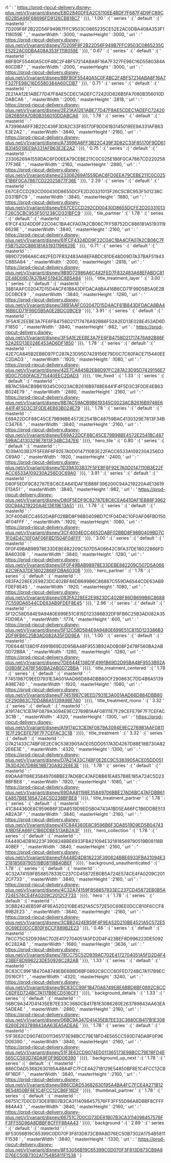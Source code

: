 rl ' : ' https://prod-ripcut-delivery.disney-plus.net/v1/variant/disney/E8D2840DFEA2C5110EE4BDF7F687F4D9FC89C6D2B5A98F68696FD9126CB818C7 ' }}}, ' 1.00 ' :{ ' series ' :{ ' default ' :{ ' masterId ' : ' 7D209F8F2B22D56F949B7FFC9503C0865235CE52E2AC0DBA408A353F1118059E ' , ' masterWidth ' :3000, ' masterHeight ' :3000, ' url ' : ' https://prod-ripcut-delivery.disney-plus.net/v1/variant/disney/7D209F8F2B22D56F949B7FFC9503C0865235CE52E2AC0DBA408A353F1118059E ' }}}, ' 0.67 ' :{ ' series ' :{ ' default ' :{ ' masterId ' : ' 8BFB0F55440A5C0F4BC2F4BF57214ABA8F16A7F327FE98C16D5580384A60CDB7 ' , ' masterWidth ' :2000, ' masterHeight ' :3000, ' url ' : ' https://prod-ripcut-delivery.disney-plus.net/v1/variant/disney/8BFB0F55440A5C0F4BC2F4BF57214ABA8F16A7F327FE98C16D5580384A60CDB7 ' }}}, ' 0.71 ' :{ ' series ' :{ ' default ' :{ ' masterId ' : ' 2E21AA12E1ABE77D47F8AE5CDEC1ADEFC72420D826B5FA7080B356010DDABCA6 ' , ' masterWidth ' :2000, ' masterHeight ' :2818, ' url ' : ' https://prod-ripcut-delivery.disney-plus.net/v1/variant/disney/2E21AA12E1ABE77D47F8AE5CDEC1ADEFC72420D826B5FA7080B356010DDABCA6 ' }}}, ' 1.78 ' :{ ' series ' :{ ' default ' :{ ' masterId ' : ' A73996A6FF3B22C439F3D82C33F85170F9DD61B3145019EE9A331AFB63E3E2A2 ' , ' masterWidth ' :3840, ' masterHeight ' :2160, ' url ' : ' https://prod-ripcut-delivery.disney-plus.net/v1/variant/disney/A73996A6FF3B22C439F3D82C33F85170F9DD61B3145019EE9A331AFB63E3E2A2 ' }}}, ' 0.75 ' :{ ' series ' :{ ' default ' :{ ' masterId ' : ' 23306269A1559DAC6FD0EEA79CEBE211C0C025E1B6F0CA7867CD22025877F36E ' , ' masterWidth ' :2160, ' masterHeight ' :2880, ' url ' : ' https://prod-ripcut-delivery.disney-plus.net/v1/variant/disney/23306269A1559DAC6FD0EEA79CEBE211C0C025E1B6F0CA7867CD22025877F36E ' }}}, ' 2.29 ' :{ ' series ' :{ ' default ' :{ ' masterId ' : ' E67CECCD292CD00430D8655DCFE2D20331013F26C5CBC953F501238CD331BFC9 ' , ' masterWidth ' :3840, ' masterHeight ' :1680, ' url ' : ' https://prod-ripcut-delivery.disney-plus.net/v1/variant/disney/E67CECCD292CD00430D8655DCFE2D20331013F26C5CBC953F501238CD331BFC9 ' }}}}, ' tile_partner ' :{ ' 1.78 ' :{ ' series ' :{ ' default ' :{ ' masterId ' : ' 61FCF4324DD9F22C04C1BA4CFA07A2CB06C7FF5B752DC886181A51931196629E ' , ' masterWidth ' :3840, ' masterHeight ' :2160, ' url ' : ' https://prod-ripcut-delivery.disney-plus.net/v1/variant/disney/61FCF4324DD9F22C04C1BA4CFA07A2CB06C7FF5B752DC886181A51931196629E ' }}}, ' 0.71 ' :{ ' series ' :{ ' default ' :{ ' masterId ' : ' 9B9D72986A6C482FED7F832483A68EFABDC81DE48D09D7A37BAF51943C8B5A84 ' , ' masterWidth ' :2000, ' masterHeight ' :2818, ' url ' : ' https://prod-ripcut-delivery.disney-plus.net/v1/variant/disney/9B9D72986A6C482FED7F832483A68EFABDC81DE48D09D7A37BAF51943C8B5A84 ' }}}}, ' title_treatment_layer ' :{ ' 3.00 ' :{ ' series ' :{ ' default ' :{ ' masterId ' : ' 38B1AAFC02047D15D4ACF61B843DFDACA8BA416B6CD71F99D5B5A0E2BDC0BCE9 ' , ' masterWidth ' :3840, ' masterHeight ' :1280, ' url ' : ' https://prod-ripcut-delivery.disney-plus.net/v1/variant/disney/38B1AAFC02047D15D4ACF61B843DFDACA8BA416B6CD71F99D5B5A0E2BDC0BCE9 ' }}}, ' 3.91 ' :{ ' series ' :{ ' default ' :{ ' masterId ' : ' 3F5A1E2EEBE3A7FE6FB4758D21717476A92B86F52A2ED13E028E453AD6DF1850 ' , ' masterWidth ' :3840, ' masterHeight ' :982, ' url ' : ' https://prod-ripcut-delivery.disney-plus.net/v1/variant/disney/3F5A1E2EEBE3A7FE6FB4758D21717476A92B86F52A2ED13E028E453AD6DF1850 ' }}}, ' 1.78 ' :{ ' series ' :{ ' default ' :{ ' masterId ' : ' 42E7CA845B2EB8D97FC287A23D95D7429156E79D0C7C60FACE715440EEC2DAD3 ' , ' masterWidth ' :1920, ' masterHeight ' :1080, ' url ' : ' https://prod-ripcut-delivery.disney-plus.net/v1/variant/disney/42E7CA845B2EB8D97FC287A23D95D7429156E79D0C7C60FACE715440EEC2DAD3 ' }}}}, ' tile_fixed ' :{ ' 1.33 ' :{ ' series ' :{ ' default ' :{ ' masterId ' : ' 8B7AC59ACB9B619345C0023ACB2616B9748E6441F4F5D3C3F0DE4EB63B024E79 ' , ' masterWidth ' :2880, ' masterHeight ' :2160, ' url ' : ' https://prod-ripcut-delivery.disney-plus.net/v1/variant/disney/8B7AC59ACB9B619345C0023ACB2616B9748E6441F4F5D3C3F0DE4EB63B024E79 ' }}}, ' 1.78 ' :{ ' series ' :{ ' default ' :{ ' masterId ' : ' E69A22DCF88C45CE79B98BE4572E2541BC48759BAC4130329E7813F34BC347E6 ' , ' masterWidth ' :3840, ' masterHeight ' :2160, ' url ' : ' https://prod-ripcut-delivery.disney-plus.net/v1/variant/disney/E69A22DCF88C45CE79B98BE4572E2541BC48759BAC4130329E7813F34BC347E6 ' }}}}, ' hero_tile ' :{ ' 0.80 ' :{ ' series ' :{ ' default ' :{ ' masterId ' : ' 1D39A103B37F5FEBF6F92E7A0D0147110B3E22FACC6533A109230A256D3C69A0 ' , ' masterWidth ' :1920, ' masterHeight ' :2400, ' url ' : ' https://prod-ripcut-delivery.disney-plus.net/v1/variant/disney/1D39A103B37F5FEBF6F92E7A0D0147110B3E22FACC6533A109230A256D3C69A0 ' }}}, ' 3.91 ' :{ ' series ' :{ ' default ' :{ ' masterId ' : ' D80F5EDF9C82787E8C6CEA641DAF1EB88F396200C94A219220A4E13619E13A51 ' , ' masterWidth ' :3840, ' masterHeight ' :982, ' url ' : ' https://prod-ripcut-delivery.disney-plus.net/v1/variant/disney/D80F5EDF9C82787E8C6CEA641DAF1EB88F396200C94A219220A4E13619E13A51 ' }}}, ' 1.78 ' :{ ' series ' :{ ' default ' :{ ' masterId ' : ' 3CF4004ECC4652DABF02BBD8F98B0409BD7C1F04D4C10F0AF06FBD1504F04FFF ' , ' masterWidth ' :1920, ' masterHeight ' :1080, ' url ' : ' https://prod-ripcut-delivery.disney-plus.net/v1/variant/disney/3CF4004ECC4652DABF02BBD8F98B0409BD7C1F04D4C10F0AF06FBD1504F04FFF ' }}}, ' 3.00 ' :{ ' series ' :{ ' default ' :{ ' masterId ' : ' 0F0F49BAB98978E33DEBE882209C507D5A06642C9FA37DE18022866FDBA6030B ' , ' masterWidth ' :3840, ' masterHeight ' :1280, ' url ' : ' https://prod-ripcut-delivery.disney-plus.net/v1/variant/disney/0F0F49BAB98978E33DEBE882209C507D5A06642C9FA37DE18022866FDBA6030B ' }}}}, ' hero_partner ' :{ ' 1.78 ' :{ ' series ' :{ ' default ' :{ ' masterId ' : ' 083FA228EE2E9823DC402BF86DB699B6C86887C559DA6544CDE63AB9FDEF8E45 ' , ' masterWidth ' :1920, ' masterHeight ' :1080, ' url ' : ' https://prod-ripcut-delivery.disney-plus.net/v1/variant/disney/083FA228EE2E9823DC402BF86DB699B6C86887C559DA6544CDE63AB9FDEF8E45 ' }}}, ' 2.96 ' :{ ' series ' :{ ' default ' :{ ' masterId ' : ' 5F12C58D584E9A9480E699E51C815D123386B32DF9FB6C25B3AD082A35FDD9EA ' , ' masterWidth ' :1774, ' masterHeight ' :600, ' url ' : ' https://prod-ripcut-delivery.disney-plus.net/v1/variant/disney/5F12C58D584E9A9480E699E51C815D123386B32DF9FB6C25B3AD082A35FDD9EA ' }}}, ' 1.00 ' :{ ' series ' :{ ' default ' :{ ' masterId ' : ' 7DE644E138D1F4991B69D2D95BA48F9553B92AD0B08F2478F560BA2AB0D72BBA ' , ' masterWidth ' :1280, ' masterHeight ' :1280, ' url ' : ' https://prod-ripcut-delivery.disney-plus.net/v1/variant/disney/7DE644E138D1F4991B69D2D95BA48F9553B92AD0B08F2478F560BA2AB0D72BBA ' }}}}, ' title_treatment_centered ' :{ ' 1.78 ' :{ ' series ' :{ ' default ' :{ ' masterId ' : ' F7451987C9EED7931E3A001AAD66D884DBB80CF290863C7DD4B6A5139A98E740 ' , ' masterWidth ' :1920, ' masterHeight ' :1080, ' url ' : ' https://prod-ripcut-delivery.disney-plus.net/v1/variant/disney/F7451987C9EED7931E3A001AAD66D884DBB80CF290863C7DD4B6A5139A98E740 ' }}}}, ' title_treatment_mono ' :{ ' 3.32 ' :{ ' series ' :{ ' default ' :{ ' masterId ' : ' A19174C1CB7AF0879A3094E9EC2769B1AAF08111E7F29CEFE79F7F7CEFAC3C1B ' , ' masterWidth ' :4320, ' masterHeight ' :1300, ' url ' : ' https://prod-ripcut-delivery.disney-plus.net/v1/variant/disney/A19174C1CB7AF0879A3094E9EC2769B1AAF08111E7F29CEFE79F7F7CEFAC3C1B ' }}}}, ' title_treatment ' :{ ' 3.32 ' :{ ' series ' :{ ' default ' :{ ' masterId ' : ' D7A21433C74BF0E2EC9C5383905ACE05DD0517A3D4267D88E18B730A822E6E3E ' , ' masterWidth ' :4320, ' masterHeight ' :1300, ' url ' : ' https://prod-ripcut-delivery.disney-plus.net/v1/variant/disney/D7A21433C74BF0E2EC9C5383905ACE05DD0517A3D4267D88E18B730A822E6E3E ' }}}, ' 1.78 ' :{ ' series ' :{ ' default ' :{ ' masterId ' : ' 69DAA81198E35849706BBE27AD6BC47AFDBB61EA857B8E185A724C5D238BFBE8 ' , ' masterWidth ' :1920, ' masterHeight ' :1080, ' url ' : ' https://prod-ripcut-delivery.disney-plus.net/v1/variant/disney/69DAA81198E35849706BBE27AD6BC47AFDBB61EA857B8E185A724C5D238BFBE8 ' }}}}, ' title_treatment_partner ' :{ ' 1.78 ' :{ ' series ' :{ ' default ' :{ ' masterId ' : ' 41C844360E8C9596B6F3DA8519D9ED5B04743A1BD5EA66FC1B6DDBE513AB2A3F ' , ' masterWidth ' :3840, ' masterHeight ' :2160, ' url ' : ' https://prod-ripcut-delivery.disney-plus.net/v1/variant/disney/41C844360E8C9596B6F3DA8519D9ED5B04743A1BD5EA66FC1B6DDBE513AB2A3F ' }}}}, ' hero_collection ' :{ ' 1.78 ' :{ ' series ' :{ ' default ' :{ ' masterId ' : ' FA448D4DB16223F390824BBE6933FBA21094E321818569790519B08118B40BEF ' , ' masterWidth ' :3840, ' masterHeight ' :2160, ' url ' : ' https://prod-ripcut-delivery.disney-plus.net/v1/variant/disney/FA448D4DB16223F390824BBE6933FBA21094E321818569790519B08118B40BEF ' }}}}, ' background_unauthenticated ' :{ ' 1.78 ' :{ ' series ' :{ ' default ' :{ ' masterId ' : ' 4C32A74159FB58857833EC237CD45872EB0B5A724E574CE4FA0209C2012CF733 ' , ' masterWidth ' :3840, ' masterHeight ' :2160, ' url ' : ' https://prod-ripcut-delivery.disney-plus.net/v1/variant/disney/4C32A74159FB58857833EC237CD45872EB0B5A724E574CE4FA0209C2012CF733 ' }}}}, ' hero ' :{ ' 1.78 ' :{ ' series ' :{ ' default ' :{ ' masterId ' : ' 3CBB2424EB59F4F9EA52D210BE4521A5C572E50C69EE0DCCB10F6CCF889B2E23 ' , ' masterWidth ' :3840, ' masterHeight ' :2160, ' url ' : ' https://prod-ripcut-delivery.disney-plus.net/v1/variant/disney/3CBB2424EB59F4F9EA52D210BE4521A5C572E50C69EE0DCCB10F6CCF889B2E23 ' }}}, ' 0.46 ' :{ ' series ' :{ ' default ' :{ ' masterId ' : ' 78CC75C52D939AC702E4172704051A5FD2D4F423BEF8D996223DE50926C282AB ' , ' masterWidth ' :1680, ' masterHeight ' :3636, ' url ' : ' https://prod-ripcut-delivery.disney-plus.net/v1/variant/disney/78CC75C52D939AC702E4172704051A5FD2D4F423BEF8D996223DE50926C282AB ' }}}, ' 1.33 ' :{ ' series ' :{ ' default ' :{ ' masterId ' : ' BC83CC99F1B470A8749EBE6BBD6BF0892C8CCC6DFED724BC7A117B9ECD516CF1 ' , ' masterWidth ' :4320, ' masterHeight ' :3240, ' url ' : ' https://prod-ripcut-delivery.disney-plus.net/v1/variant/disney/BC83CC99F1B470A8749EBE6BBD6BF0892C8CCC6DFED724BC7A117B9ECD516CF1 ' }}}}, ' background_details ' :{ ' 1.33 ' :{ ' series ' :{ ' default ' :{ ' masterId ' : ' 06BC9A347D41435EB7EE33C3680CB417B1E3086260E263789843AA63EA5ADEAE ' , ' masterWidth ' :2880, ' masterHeight ' :2160, ' url ' : ' https://prod-ripcut-delivery.disney-plus.net/v1/variant/disney/06BC9A347D41435EB7EE33C3680CB417B1E3086260E263789843AA63EA5ADEAE ' }}}, ' 1.78 ' :{ ' series ' :{ ' default ' :{ ' masterId ' : ' 51F3E62CD9074ED011365173E98BCC79E18FD4E565CC593D74DA9F0F96D06390 ' , ' masterWidth ' :3840, ' masterHeight ' :2160, ' url ' : ' https://prod-ripcut-delivery.disney-plus.net/v1/variant/disney/51F3E62CD9074ED011365173E98BCC79E18FD4E565CC593D74DA9F0F96D06390 ' }}}}, ' background_up_next ' :{ ' 1.78 ' :{ ' series ' :{ ' default ' :{ ' masterId ' : ' 886CDAD53682630195A4BA4FC7FCE4A271B129E54850BF8E1C4FCC12CB6F16DF ' , ' masterWidth ' :3840, ' masterHeight ' :2160, ' url ' : ' https://prod-ripcut-delivery.disney-plus.net/v1/variant/disney/886CDAD53682630195A4BA4FC7FCE4A271B129E54850BF8E1C4FCC12CB6F16DF ' }}}}, ' thumbnail_partner ' :{ ' 1.78 ' :{ ' series ' :{ ' default ' :{ ' masterId ' : ' 66751C7D0CD73DE81B07B3CA3114098457576FF3FF55D96A8DBBF8CFFF884A43 ' , ' masterWidth ' :3840, ' masterHeight ' :2160, ' url ' : ' https://prod-ripcut-delivery.disney-plus.net/v1/variant/disney/66751C7D0CD73DE81B07B3CA3114098457576FF3FF55D96A8DBBF8CFFF884A43 ' }}}}, ' background ' :{ ' 2.89 ' :{ ' series ' :{ ' default ' :{ ' masterId ' : ' 8F53056B19C65399C0D070F3F813D873CB9A8D76EC50B7302A1754B5811F1538 ' , ' masterWidth ' :3840, ' masterHeight ' :1330, ' url ' : ' https://prod-ripcut-delivery.disney-plus.net/v1/variant/disney/8F53056B19C65399C0D070F3F813D873CB9A8D76EC50B7302A1754B5811F1538 ' }
